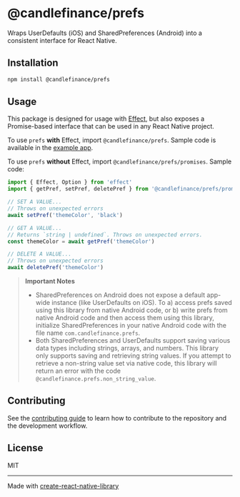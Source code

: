 # @candlefinance/prefs

Wraps UserDefaults (iOS) and SharedPreferences (Android) into a consistent interface for React Native.

## Installation

```sh
npm install @candlefinance/prefs
```

## Usage

This package is designed for usage with [Effect](https://effect.website), but also exposes a Promise-based interface that can be used in any React Native project.

To use `prefs` **with** Effect, import `@candlefinance/prefs`. Sample code is available in the [example app](example/src/App.tsx/).

To use `prefs` **without** Effect, import `@candlefinance/prefs/promises`. Sample code:

```ts
import { Effect, Option } from 'effect'
import { getPref, setPref, deletePref } from '@candlefinance/prefs/promises'

// SET A VALUE...
// Throws on unexpected errors
await setPref('themeColor', 'black')

// GET A VALUE...
// Returns `string | undefined`. Throws on unexpected errors.
const themeColor = await getPref('themeColor')

// DELETE A VALUE...
// Throws on unexpected errors
await deletePref('themeColor')
```

> **Important Notes**
>
> - SharedPreferences on Android does not expose a default app-wide instance (like UserDefaults on iOS). To a) access prefs saved using this library from native Android code, or b) write prefs from native Android code and then access them using this library, initialize SharedPreferences in your native Android code with the file name `com.candlefinance.prefs`.
> - Both SharedPreferences and UserDefaults support saving various data types including strings, arrays, and numbers. This library only supports saving and retrieving string values. If you attempt to retrieve a non-string value set via native code, this library will return an error with the code `@candlefinance.prefs.non_string_value`.

## Contributing

See the [contributing guide](CONTRIBUTING.md) to learn how to contribute to the repository and the development workflow.

## License

MIT

---

Made with [create-react-native-library](https://github.com/callstack/react-native-builder-bob)
